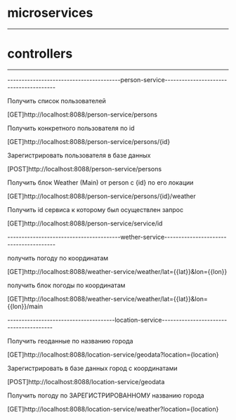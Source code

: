 # microservices
---------------------------------------------------------------------------------------------
#                                        controllers                                        #
---------------------------------------------------------------------------------------------


----------------------------------------person-service---------------------------------------

Получить список пользователей

[GET]http://localhost:8088/person-service/persons

Получить конкретного пользователя по id

[GET]http://localhost:8088/person-service/persons/{id}

Зарегистрировать пользователя в базе данных

[POST]http://localhost:8088/person-service/persons

Получить блок Weather (Main) от person с {id} по его локации

[GET]http://localhost:8088/person-service/persons/{id}/weather

Получить id сервиса к которому был осуществлен запрос

[GET]http://localhost:8088/person-service/service/id


----------------------------------------wether-service---------------------------------------

получить погоду по координатам

[GET]http://localhost:8088/weather-service/weather/lat={{lat}}&lon={{lon}}

получить блок погоды по координатам

[GET]http://localhost:8088/weather-service/weather/lat={{lat}}&lon={{lon}}/main


--------------------------------------location-service---------------------------------------

Получить геоданные по названию города

[GET]http://localhost:8088/location-service/geodata?location={location}

Зарегистрировать в базе данных город с координатами

[POST]http://localhost:8088/location-service/geodata

Получить погоду по ЗАРЕГИСТРИРОВАННОМУ названию города

[GET]http://localhost:8088/location-service/weather?location={location}
